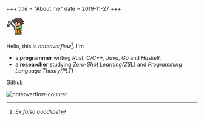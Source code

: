 +++
title = "About me"
date = 2019-11-27
+++

![avatar](./icons8-best-terraria-48.png)

Hello, this is *noteoverflow*[^1].
I'm
- a **programmer** writing *Rust*, *C/C++*, *Java*, *Go* and *Haskell*.
- a **researcher** studying *Zero-Shot Learning(ZSL)* and *Programming Language Theory(PLT)*

[Github](https://github.com/noteoverflow)

![noteoverflow-counter](https://count.getloli.com/@noteoverflow-counter)

[^1]: *Ex falso quodlibet*
